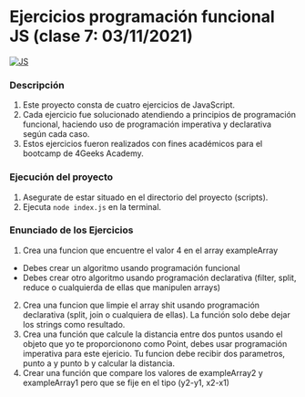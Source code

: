 # Ejercicios programación funcional JS (clase 7: 03/11/2021)

[![JS](https://www.hexacta.com/wp-content/uploads/2015/11/Functional-programming.jpg "JS")](https://www.hexacta.com/wp-content/uploads/2015/11/Functional-programming.jpg "JS")

### Descripción

1. Este proyecto consta de cuatro ejercicios de JavaScript.
2. Cada ejercicio fue solucionado atendiendo a principios de programación funcional, haciendo uso de programación imperativa y declarativa según cada caso.
3. Estos ejercicios fueron realizados con fines académicos para el bootcamp de 4Geeks Academy.

### Ejecución del proyecto

1. Asegurate de estar situado en el directorio del proyecto (scripts).
2. Ejecuta `node index.js` en la terminal.


### Enunciado de los Ejercicios

1. Crea una funcion que encuentre el valor 4 en el array exampleArray 
 - Debes crear un algoritmo usando programación funcional 
 - Debes crear otro algoritmo usando programación declarativa (filter, split, reduce o cualquierda de ellas que manipulen arrays)
2. Crea una funcion que limpie el array shit usando programación declarativa (split, join o cualquiera de ellas). La función solo debe dejar los strings como resultado.
3. Crea una función que calcule la distancia entre dos puntos usando el objeto que yo te proporcionono como Point, debes usar programación imperativa para este ejericio. Tu funcion debe recibir dos parametros, punto a y punto b y calcular la distancia.
4. Crear una función que compare los valores de exampleArray2 y exampleArray1 pero que se fije en el tipo (y2-y1, x2-x1)

